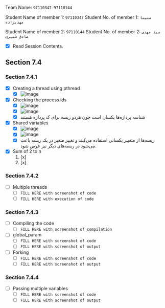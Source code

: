 Team Name: `97110347-97110144`

Student Name of member 1: `97110347`
Student No. of member 1: `متینا مهدیزاده`

Student Name of member 2: `97110144`
Student No. of member 2: `سید مهدی صادق شبیری`

- [x] Read Session Contents.

## Section 7.4

### Section 7.4.1
- [x] Creating a thread using pthread
    - [x] ![image](https://user-images.githubusercontent.com/36403983/183952067-fe0f657a-6194-4e3e-8019-a188a409fe77.png)
   
- [x]  Checking the process ids
    - [x] ![image](https://user-images.githubusercontent.com/36403983/183954285-008b227b-9f38-4d32-b9e7-552b4748c609.png)
    - [x] ![image](https://user-images.githubusercontent.com/36403983/183954359-7020fddc-048e-4c6b-8d30-4141d74347d2.png)
    - [x] شناسه پردازه‌ها یکسان است چون هردو ریسه برای ک پردازه هستند

- [x]  Shared variables
    - [x] ![image](https://user-images.githubusercontent.com/36403983/183959127-307003bf-d67c-4744-b462-56c96318b90e.png)
    - [x] ![image](https://user-images.githubusercontent.com/36403983/183959144-dc7454e6-3072-4cbc-b48c-2e63f1bd067f.png)
    - [x] ریسه‌ها از متغییر یکسانی استفاده می‌کنند و تغییر متغیر در یک ریسه باعث می‌شود در ریسه‌های دیگر نیز عوض شود.

- [x] Sum of 2 to n
    1. [x]
    1. [x]

### Section 7.4.2
- [ ] Multiple threads    
    - [ ] `FILL HERE with screenshot of code`
    - [ ] `FILL HERE with execution of code`

### Section 7.4.3
- [ ] Compiling the code
    - [ ] `FILL HERE with screenshot of compilation`

- [ ] global_param
    - [ ] `FILL HERE with screenshot of code`
    - [ ] `FILL HERE with screenshot of output`

- [ ] Forking
    - [ ] `FILL HERE with screenshot of code`
    - [ ] `FILL HERE with screenshot of output`
### Section 7.4.4
- [ ] Passing multiple variables
    - [ ] `FILL HERE with screenshot of code`
    - [ ] `FILL HERE with screenshot of output`
